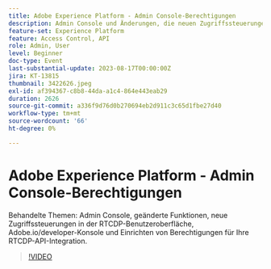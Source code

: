 ```yaml
---
title: Adobe Experience Platform - Admin Console-Berechtigungen
description: Admin Console und Änderungen, die neuen Zugriffssteuerungen in der RTCDP-Benutzeroberfläche, Adobe.io/developer-Konsole und das Einrichten von Berechtigungen für Ihre RTCDP-API-Integration.
feature-set: Experience Platform
feature: Access Control, API
role: Admin, User
level: Beginner
doc-type: Event
last-substantial-update: 2023-08-17T00:00:00Z
jira: KT-13815
thumbnail: 3422626.jpeg
exl-id: af394367-c8b8-44da-a1c4-864e443eab29
duration: 2626
source-git-commit: a336f9d76d0b270694eb2d911c3c65d1fbe27d40
workflow-type: tm+mt
source-wordcount: '66'
ht-degree: 0%

---
```


# Adobe Experience Platform - Admin Console-Berechtigungen

Behandelte Themen: Admin Console, geänderte Funktionen, neue Zugriffssteuerungen in der RTCDP-Benutzeroberfläche, Adobe.io/developer-Konsole und Einrichten von Berechtigungen für Ihre RTCDP-API-Integration.

>[!VIDEO](https://video.tv.adobe.com/v/3422626/?learn=on)
